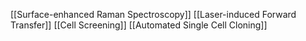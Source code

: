 [[Surface-enhanced Raman Spectroscopy]]
[[Laser-induced Forward Transfer]]
[[Cell Screening]]
[[Automated Single Cell Cloning]]
